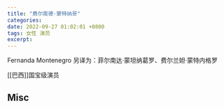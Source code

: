 ```yaml
---
title: "费尔南德·蒙特纳哥"
categories: 
date: 2022-09-27 01:02:01 +0800
tags: 女性 演员
excerpt: 
---
```


Fernanda Montenegro
另译为：菲尔南达·蒙坦纳葛罗、费尔兰妲·蒙特内格罗

[[巴西]]国宝级演员




## Misc





